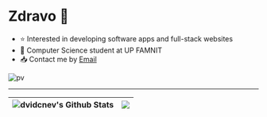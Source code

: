 <h1>Zdravo 👋</h1>

<ul>
  <li>⭐ Interested in developing software apps and full-stack websites</li>
  <li>🔭 Computer Science student at UP FAMNIT</li>
  <li>📥 Contact me by <a href="mailto:david.chonev10@gmail.com">Email</a></li>
</ul>

![pv](https://pageview.vercel.app/?github_user=dvidcnev)</p>
<hr>




<p align="center">
  
  | ![dvidcnev's Github Stats](https://github-readme-stats.vercel.app/api?username=dvidcnev&show_icons=true&theme=shadow_red) |  <img align="center" src="https://github-readme-stats.vercel.app/api/top-langs/?username=dvidcnev&layout=donut&theme=shadow_red" />  |
| :--- | --- |
</p>
